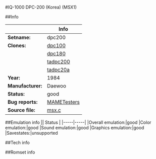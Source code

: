 #IQ-1000 DPC-200 (Korea) (MSX1)

##Info

||Info|
|-----|-----|
|**Setname:**|dpc200
|**Clones:**|[dpc100](dpc100.md)
||[dpc180](dpc180.md)
||[tadpc200](tadpc200.md)
||[tadpc20a](tadpc20a.md)
|**Year:**|1984
|**Manufacturer:**|Daewoo
|**Status:**|good
|**Bug reports:**|[MAMETesters](http://mametesters.org/view_all_set.php?type=1&temporary=y&search=msx.c)
|**Source file:**|[msx.c](https://github.com/mamedev/mame/blob/master/src/mess/drivers/msx.c)

##Emulation info
|| Status |
|-----|-----|
|Overall emulation:|good
|Color emulation:|good
|Sound emulation:|good
|Graphics emulation:|good
|Savestates:|unsupported

##Tech info

##Romset info

<!--- START OF EDITED COMMENT DO NOT TOUCH TEXT ABOVE-->
